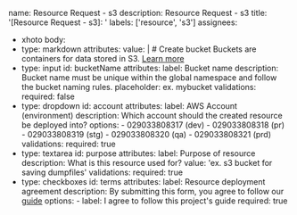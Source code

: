 name: Resource Request - s3
description: Resource Request - s3
title: '[Resource Request - s3]: '
labels: ['resource', 's3']
assignees:
  - xhoto
body:
  - type: markdown
    attributes:
      value: |
        # Create bucket
        Buckets are containers for data stored in S3. [Learn more](https://docs.aws.amazon.com/console/s3/usings3bucket)
  - type: input
    id: bucketName
    attributes:
      label: Bucket name
      description: Bucket name must be unique within the global namespace and follow the bucket naming rules.
      placeholder: ex. mybucket
    validations:
      required: false
  - type: dropdown
    id: account
    attributes:
      label: AWS Account (environment)
      description: Which account should the created resource be deployed into?
      options:
        - 029033808317 (dev)
        - 029033808318 (pr)
        - 029033808319 (stg)
        - 029033808320 (qa)
        - 029033808321 (prd)
    validations:
      required: true
  - type: textarea
    id: purpose
    attributes:
      label: Purpose of resource
      description: What is this resource used for?
      value: 'ex. s3 bucket for saving dumpfiles'
    validations:
      required: true
  - type: checkboxes
    id: terms
    attributes:
      label: Resource deployment agreement
      description: By submitting this form, you agree to follow our [guide](https://example.com)
      options:
        - label: I agree to follow this project's guide
          required: true
